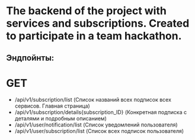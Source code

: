 # The backend of the project with services and subscriptions. Created to participate in a team hackathon.

## Эндпойнты:

# GET

* /api/v1/subscription/list (Список названий всех подписок всех сервисов. Главная страница)
* /api/v1/subscription/details{subscription_ID} (Конкретная подписка с деталями и подробным описанием)
* /api/v1/user/notification/list (Список уведомлений пользователя)
* /api/v1/user/subscription/list (Список всех подписок пользователя)
